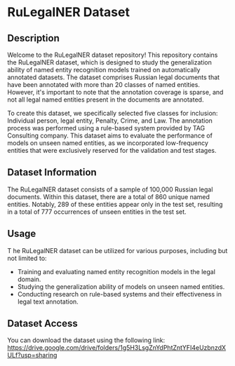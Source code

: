 # RuLegalNER Dataset

## Description

Welcome to the RuLegalNER dataset repository! This repository contains the RuLegalNER dataset, which is designed to study the generalization ability of named entity recognition models trained on automatically annotated datasets. The dataset comprises Russian legal documents that have been annotated with more than 20 classes of named entities. However, it's important to note that the annotation coverage is sparse, and not all legal named entities present in the documents are annotated.

To create this dataset, we specifically selected five classes for inclusion: Individual person, legal entity, Penalty, Crime, and Law. The annotation process was performed using a rule-based system provided by TAG Consulting company. This dataset aims to evaluate the performance of models on unseen named entities, as we incorporated low-frequency entities that were exclusively reserved for the validation and test stages.

## Dataset Information

The RuLegalNER dataset consists of a sample of 100,000 Russian legal documents. Within this dataset, there are a total of 860 unique named entities. Notably, 289 of these entities appear only in the test set, resulting in a total of 777 occurrences of unseen entities in the test set.

## Usage
T
he RuLegalNER dataset can be utilized for various purposes, including but not limited to:

- Training and evaluating named entity recognition models in the legal domain.
- Studying the generalization ability of models on unseen named entities.
- Conducting research on rule-based systems and their effectiveness in legal text annotation.

## Dataset Access

You can download the dataset using the following link: https://drive.google.com/drive/folders/1g5H3LsgZnYdPhtZntYFI4eUzbnzdXULf?usp=sharing
